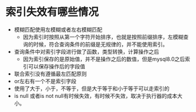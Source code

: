 # 索引失效有哪些情况

- 模糊匹配使用左模糊或者左右模糊匹配
  - 因为索引时按照从第一个字符开始排序，也就是按照前缀排序，左模糊查询的时候，符合查询条件的前缀是无规律的，并不能使用索引。
- 查询条件中对索引字段进行做了函数，类型转换，计算操作之后
  - 因为索引保存的是原始值，并不是操作之后的数值，但是mysql8.0之后索引可以保存操作后的字段值
- 联合索引没有遵循最左匹配原则
- or左右有一个不是索引字段
- 使用了大于，小于，不等于，但是大于等于和小于等于可以走索引的
- is null 或者is not null有时候失效，有时候不失效，取决于执行器的成本大小。